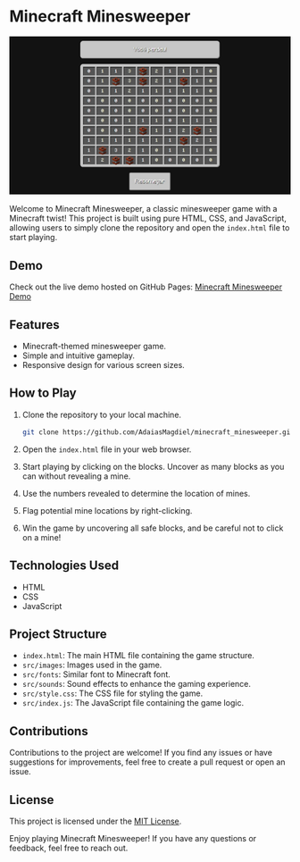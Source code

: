 # Minecraft Minesweeper

![Project Image](src/images/project.jpg)

Welcome to Minecraft Minesweeper, a classic minesweeper game with a Minecraft twist! This project is built using pure HTML, CSS, and JavaScript, allowing users to simply clone the repository and open the `index.html` file to start playing.

## Demo
Check out the live demo hosted on GitHub Pages: [Minecraft Minesweeper Demo](https://adaiasmagdiel.github.io/minecraft_minesweeper/)

## Features
- Minecraft-themed minesweeper game.
- Simple and intuitive gameplay.
- Responsive design for various screen sizes.

## How to Play
1. Clone the repository to your local machine.
   ```bash
   git clone https://github.com/AdaiasMagdiel/minecraft_minesweeper.git
   ```

2. Open the `index.html` file in your web browser.

3. Start playing by clicking on the blocks. Uncover as many blocks as you can without revealing a mine.

4. Use the numbers revealed to determine the location of mines.

5. Flag potential mine locations by right-clicking.

6. Win the game by uncovering all safe blocks, and be careful not to click on a mine!

## Technologies Used
- HTML
- CSS
- JavaScript

## Project Structure
- `index.html`: The main HTML file containing the game structure.
- `src/images`: Images used in the game.
- `src/fonts`: Similar font to Minecraft font.
- `src/sounds`: Sound effects to enhance the gaming experience.
- `src/style.css`: The CSS file for styling the game.
- `src/index.js`: The JavaScript file containing the game logic.

## Contributions
Contributions to the project are welcome! If you find any issues or have suggestions for improvements, feel free to create a pull request or open an issue.

## License
This project is licensed under the [MIT License](LICENSE).

Enjoy playing Minecraft Minesweeper! If you have any questions or feedback, feel free to reach out.
